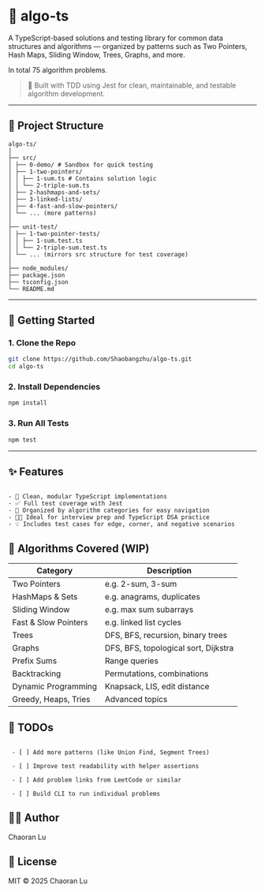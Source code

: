 # 🧠 algo-ts

A TypeScript-based solutions and testing library for common data structures and algorithms — organized by patterns such as Two Pointers, Hash Maps, Sliding Window, Trees, Graphs, and more.

In total 75 algorithm problems.

> 🚀 Built with TDD using Jest for clean, maintainable, and testable algorithm development.

---

## 📁 Project Structure

```
algo-ts/
│
├── src/
│ ├── 0-demo/ # Sandbox for quick testing
│ ├── 1-two-pointers/
│ │ ├── 1-sum.ts # Contains solution logic
│ │ └── 2-triple-sum.ts
│ ├── 2-hashmaps-and-sets/
│ ├── 3-linked-lists/
│ ├── 4-fast-and-slow-pointers/
│ └── ... (more patterns)
│
├── unit-test/
│ ├── 1-two-pointer-tests/
│ │ ├── 1-sum.test.ts
│ │ └── 2-triple-sum.test.ts
│ └── ... (mirrors src structure for test coverage)
│
├── node_modules/
├── package.json
├── tsconfig.json
└── README.md
```
---

## 🧪 Getting Started

### 1. Clone the Repo

```bash
git clone https://github.com/Shaobangzhu/algo-ts.git
cd algo-ts
```
### 2. Install Dependencies

```bash
npm install
```

### 3. Run All Tests

```bash
npm test
```

---

## ✨ Features

<pre><code>
- 🧩 Clean, modular TypeScript implementations 
- ✅ Full test coverage with Jest 
- 📂 Organized by algorithm categories for easy navigation 
- 👨‍💻 Ideal for interview prep and TypeScript DSA practice 
- 💡 Includes test cases for edge, corner, and negative scenarios 
</code></pre>

## 📌 Algorithms Covered (WIP)

| Category             | Description                          |
| -------------------- | ------------------------------------ |
| Two Pointers         | e.g. 2-sum, 3-sum                    |
| HashMaps & Sets      | e.g. anagrams, duplicates            |
| Sliding Window       | e.g. max sum subarrays               |
| Fast & Slow Pointers | e.g. linked list cycles              |
| Trees                | DFS, BFS, recursion, binary trees    |
| Graphs               | DFS, BFS, topological sort, Dijkstra |
| Prefix Sums          | Range queries                        |
| Backtracking         | Permutations, combinations           |
| Dynamic Programming  | Knapsack, LIS, edit distance         |
| Greedy, Heaps, Tries | Advanced topics                      |

## 🔭 TODOs

<pre><code>
 - [ ] Add more patterns (like Union Find, Segment Trees)

 - [ ] Improve test readability with helper assertions

 - [ ] Add problem links from LeetCode or similar

 - [ ] Build CLI to run individual problems
</code></pre>

## 🧑‍💻 Author
Chaoran Lu

## 📄 License
MIT © 2025 Chaoran Lu